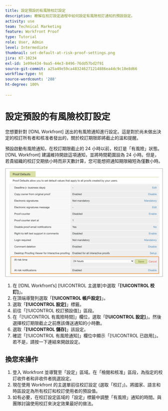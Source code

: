 ```yaml
---
title: 設定預設的有風險校訂設定
description: 瞭解在校訂設定過程中如何設定有風險校訂通知的預設設定。
activity: use
team: Technical Marketing
feature: Workfront Proof
type: Tutorial
role: User, Admin
level: Intermediate
thumbnail: set-default-at-risk-proof-settings.png
jira: KT-10234
exl-id: 1e99e434-9aa5-44e3-8496-76dd57bd2f91
source-git-commit: a25a49e59ca483246271214886ea4dc9c10e8d66
workflow-type: ht
source-wordcount: '288'
ht-degree: 100%

---
```


# 設定預設的有風險校訂設定

您想要針對 [!DNL Workfront] 送出的有風險通知進行設定。這是對於尚未做出決定的校訂所有者和核准者發出的，關於校訂期限即將截止的溫和提醒。

預設啟動有風險通知，在校訂期限截止的 24 小時以前，校訂是「有風險」狀態。[!DNL Workfront] 建議維持開啟這項通知，並將時間範圍設為 24 小時。但是，若貴組織的校訂交期依小時而非天數計算，您可能想把通知期限縮短為僅數小時。

![校訂設定有風險通知](assets/proof-system-setups-at-risk-default-1.png)

1. 在 [!DNL Workfront’s] [!UICONTROL 主選單]中選取「**[!UICONTROL 校訂]**」。
1. 在頂端導覽列選取「**[!UICONTROL 帳戶設定]**」。
1. 選取「**[!UICONTROL 設定]**」標籤。
1. 前往「[!UICONTROL 校訂預設值]」區段。
1. 在「[!UICONTROL 有風險時間]」欄位，選取「**[!UICONTROL 設定]**」。然後選擇校訂期限截止之前應該傳送通知的小時數。
1. 選取「**[!UICONTROL 儲存]**」該設定。
1. 確認「[!UICONTROL 有風險通知]」欄位中顯示「[!UICONTROL 已啟用]」。若不是，請按一下連結來開啟設定。

## 換您來操作

1. 登入 Workfront 並導覽至「設定」區域。在「檢閱和核准」區段，為指定的校訂收件者和非收件者挑選設定。
1. 現在使用 Workfront 的主選單前往校訂設定 (選取「校訂」)。將國家、語言和時區設定為所有校訂和校訂使用者的預設值。
1. 如有必要，在校訂設定區域的「設定」標籤中調整「有風險」通知的時間。與團隊討論使用校訂來決定效果最好的做法。

<!--
Lean More URLs
-->
